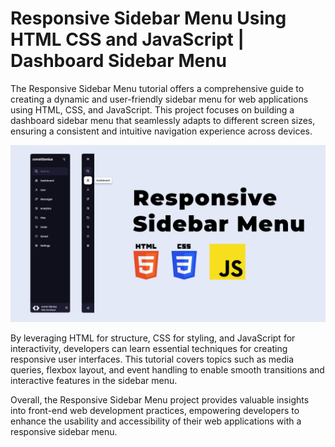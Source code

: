 # Responsive Sidebar Menu Using HTML CSS and JavaScript | Dashboard Sidebar Menu

The Responsive Sidebar Menu tutorial offers a comprehensive guide to creating a dynamic and user-friendly sidebar menu for web applications using HTML, CSS, and JavaScript. This project focuses on building a dashboard sidebar menu that seamlessly adapts to different screen sizes, ensuring a consistent and intuitive navigation experience across devices.

![Sidebar Menu](images/ResponsiveSidebarMenu.png)

By leveraging HTML for structure, CSS for styling, and JavaScript for interactivity, developers can learn essential techniques for creating responsive user interfaces. This tutorial covers topics such as media queries, flexbox layout, and event handling to enable smooth transitions and interactive features in the sidebar menu.

Overall, the Responsive Sidebar Menu project provides valuable insights into front-end web development practices, empowering developers to enhance the usability and accessibility of their web applications with a responsive sidebar menu.